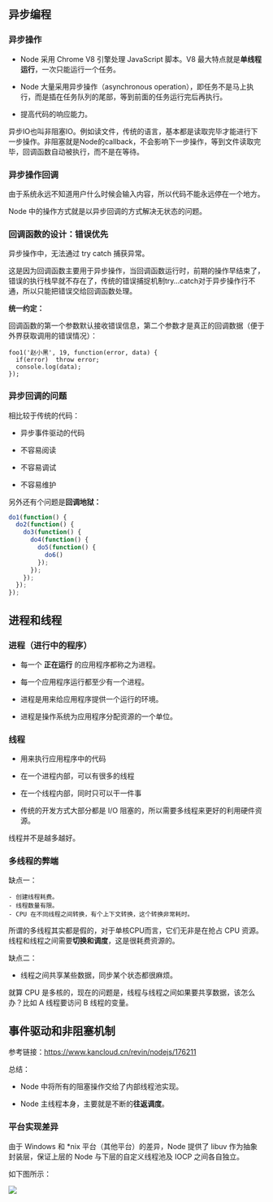 

## 异步编程

### 异步操作

- Node 采用 Chrome V8 引擎处理 JavaScript 脚本。V8 最大特点就是**单线程运行**，一次只能运行一个任务。

- Node 大量采用异步操作（asynchronous operation），即任务不是马上执行，而是插在任务队列的尾部，等到前面的任务运行完后再执行。

- 提高代码的响应能力。


异步IO也叫非阻塞IO。例如读文件，传统的语言，基本都是读取完毕才能进行下一步操作。非阻塞就是Node的callback，不会影响下一步操作，等到文件读取完毕，回调函数自动被执行，而不是在等待。

### 异步操作回调

由于系统永远不知道用户什么时候会输入内容，所以代码不能永远停在一个地方。

Node 中的操作方式就是以异步回调的方式解决无状态的问题。


### 回调函数的设计：错误优先

异步操作中，无法通过 try catch 捕获异常。

这是因为回调函数主要用于异步操作，当回调函数运行时，前期的操作早结束了，错误的执行栈早就不存在了，传统的错误捕捉机制try…catch对于异步操作行不通，所以只能把错误交给回调函数处理。

**统一约定：**

回调函数的第一个参数默认接收错误信息，第二个参数才是真正的回调数据（便于外界获取调用的错误情况）：

```
foo1('赵小黑', 19, function(error, data) {
  if(error)  throw error;
  console.log(data);
});
```


### 异步回调的问题

相比较于传统的代码：

- 异步事件驱动的代码

- 不容易阅读

- 不容易调试

- 不容易维护

另外还有个问题是**回调地狱：**

```javascript
do1(function() {
  do2(function() {
    do3(function() {
      do4(function() {
        do5(function() {
          do6()
        });
      });
    });
  });
});

```


## 进程和线程

### 进程（进行中的程序）

- 每一个 **正在运行** 的应用程序都称之为进程。

- 每一个应用程序运行都至少有一个进程。

- 进程是用来给应用程序提供一个运行的环境。

- 进程是操作系统为应用程序分配资源的一个单位。


### 线程

- 用来执行应用程序中的代码

- 在一个进程内部，可以有很多的线程

- 在一个线程内部，同时只可以干一件事

- 传统的开发方式大部分都是 I/O 阻塞的，所以需要多线程来更好的利用硬件资源。

线程并不是越多越好。

### 多线程的弊端

缺点一：

	- 创建线程耗费。
	- 线程数量有限。
	- CPU 在不同线程之间转换，有个上下文转换，这个转换非常耗时。

所谓的多线程其实都是假的，对于单核CPU而言，它们无非是在抢占 CPU 资源。线程和线程之间需要**切换和调度**，这是很耗费资源的。

缺点二：

- 线程之间共享某些数据，同步某个状态都很麻烦。

就算 CPU 是多核的，现在的问题是，线程与线程之间如果要共享数据，该怎么办？比如 A 线程要访问 B 线程的变量。



## 事件驱动和非阻塞机制


参考链接：<https://www.kancloud.cn/revin/nodejs/176211>


总结：

- Node 中将所有的阻塞操作交给了内部线程池实现。

- Node 主线程本身，主要就是不断的**往返调度**。


### 平台实现差异


由于 Windows 和 *nix 平台（其他平台）的差异，Node 提供了 libuv 作为抽象封装层，保证上层的 Node 与下层的自定义线程池及 IOCP 之间各自独立。

如下图所示：

![](http://img.smyhvae.com/20180301_2252.png)



